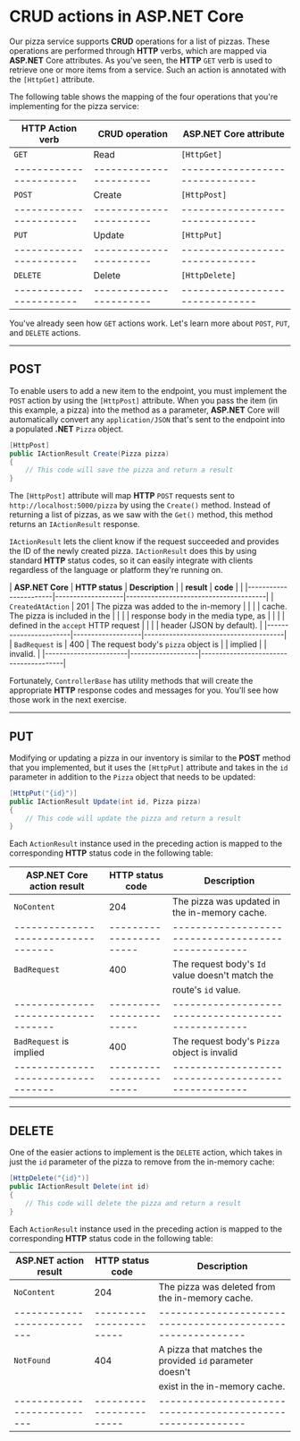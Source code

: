 # CRUD actions in ASP.NET Core
Our pizza service supports **CRUD** operations for a list of pizzas. These operations are performed through **HTTP** verbs, which are mapped via **ASP.NET** Core attributes. As you've seen, the **HTTP** `GET` verb is used to retrieve one or more items from a service. Such an action is annotated with the `[HttpGet]` attribute.

The following table shows the mapping of the four operations that you're implementing for the pizza service:

| **HTTP Action verb**  | **CRUD operation**    | **ASP.NET Core attribute**    |
|-----------------------|-----------------------|-------------------------------|
| `GET`                 | Read                  | `[HttpGet]`                   |
|-----------------------|-----------------------|-------------------------------|
| `POST`                | Create                | `[HttpPost]`                  |
|-----------------------|-----------------------|-------------------------------|
| `PUT`                 | Update                | `[HttpPut]`                   |
|-----------------------|-----------------------|-------------------------------|
| `DELETE`              | Delete                | `[HttpDelete]`                |
|-----------------------|-----------------------|-------------------------------|

You've already seen how `GET` actions work. Let's learn more about `POST`, `PUT`, and `DELETE` actions.

------
## POST
To enable users to add a new item to the endpoint, you must implement the `POST` action by using the `[HttpPost]` attribute. When you pass the item (in this example, a pizza) into the method as a parameter, **ASP.NET** Core will automatically convert any `application/JSON` that's sent to the endpoint into a populated **.NET** `Pizza` object.

```cs
[HttpPost]
public IActionResult Create(Pizza pizza)
{            
    // This code will save the pizza and return a result
}
```
The `[HttpPost]` attribute will map **HTTP** `POST` requests sent to `http://localhost:5000/pizza` by using the `Create()` method. Instead of returning a list of pizzas, as we saw with the `Get()` method, this method returns an `IActionResult` response.

`IActionResult` lets the client know if the request succeeded and provides the ID of the newly created pizza. `IActionResult` does this by using standard **HTTP** status codes, so it can easily integrate with clients regardless of the language or platform they're running on.

| **ASP.NET Core**      | **HTTP status**   | **Description**                       |
| **result**            | **code**          |                                       |
|-----------------------|-------------------|---------------------------------------|
| `CreatedAtAction`     | 201               | The pizza was added to the in-memory  |
|                       |                   | cache. The pizza is included in the   |
|                       |                   | response body in the media type, as   |
|                       |                   | defined in the `accept` HTTP request  |
|                       |                   | header (JSON by default).             |
|-----------------------|-------------------|---------------------------------------|
| `BadRequest` is       | 400               | The request body's `pizza` object is  |
| implied               |                   | invalid.                              |
|-----------------------|-------------------|---------------------------------------|

Fortunately, `ControllerBase` has utility methods that will create the appropriate **HTTP** response codes and messages for you. You'll see how those work in the next exercise.

------
## PUT
Modifying or updating a pizza in our inventory is similar to the **POST** method that you implemented, but it uses the `[HttpPut]` attribute and takes in the `id` parameter in addition to the `Pizza` object that needs to be updated:

```cs
[HttpPut("{id}")]
public IActionResult Update(int id, Pizza pizza)
{
    // This code will update the pizza and return a result
}
```
Each `ActionResult` instance used in the preceding action is mapped to the corresponding **HTTP** status code in the following table:

| **ASP.NET Core action result**    | **HTTP status code**  | **Description**                                   |
|-----------------------------------|-----------------------|---------------------------------------------------|
| `NoContent`                       | 204                   | The pizza was updated in the in-memory cache.     |
|-----------------------------------|-----------------------|---------------------------------------------------|
| `BadRequest`                      | 400                   | The request body's `Id` value doesn't match the   |
|                                   |                       | route's `id` value.                               |
|-----------------------------------|-----------------------|---------------------------------------------------|
| `BadRequest` is implied           | 400                   | The request body's `Pizza` object is invalid      |
|-----------------------------------|-----------------------|---------------------------------------------------|

------
## DELETE
One of the easier actions to implement is the `DELETE` action, which takes in just the `id` parameter of the pizza to remove from the in-memory cache:

```cs
[HttpDelete("{id}")]
public IActionResult Delete(int id)
{
    // This code will delete the pizza and return a result
}
```
Each `ActionResult` instance used in the preceding action is mapped to the corresponding **HTTP** status code in the following table:

| **ASP.NET action result** | **HTTP status code**  | **Description**                                           |
|---------------------------|-----------------------|-----------------------------------------------------------|
| `NoContent`               | 204                   | The pizza was deleted from the in-memory cache.           |
|---------------------------|-----------------------|-----------------------------------------------------------|
| `NotFound`                | 404                   | A pizza that matches the provided `id` parameter doesn't  |
|                           |                       | exist in the in-memory cache.                             |
|---------------------------|-----------------------|-----------------------------------------------------------|